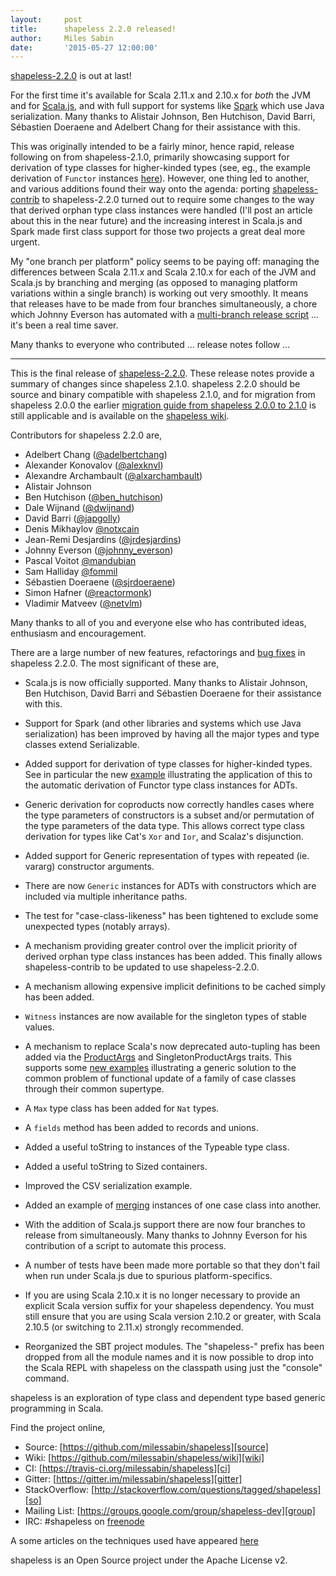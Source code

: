 ```yaml
---
layout:     post
title:      shapeless 2.2.0 released!
author:     Miles Sabin
date:       '2015-05-27 12:00:00'
---
```


[shapeless-2.2.0][shapeless] is out at last!

For the first time it's available for Scala 2.11.x and 2.10.x for _both_ the JVM and for [Scala.js][scalajs], and with
full support for systems like [Spark][spark] which use Java serialization. Many thanks to Alistair Johnson, Ben
Hutchison, David Barri, Sébastien Doeraene and Adelbert Chang for their assistance with this.

<span class="break"></span>

This was originally intended to be a fairly minor, hence rapid, release following on from shapeless-2.1.0, primarily
showcasing support for derivation of type classes for higher-kinded types (see, eg., the example derivation of
`Functor` instances [here][functor]).  However, one thing led to another, and various additions found their way onto
the agenda: porting [shapeless-contrib][shapeless-contrib] to shapeless-2.2.0 turned out to require some changes to
the way that derived orphan type class instances were handled (I'll post an article about this in the near future) and
the increasing interest in Scala.js and Spark made first class support for those two projects a great deal more
urgent.

My "one branch per platform" policy seems to be paying off: managing the differences between Scala 2.11.x and Scala
2.10.x for each of the JVM and Scala.js by branching and merging (as opposed to managing platform variations within a
single branch) is working out very smoothly. It means that releases have to be made from four branches simultaneously,
a chore which Johnny Everson has automated with a [multi-branch release script][release-script] ...
it's been a real time saver.

Many thanks to everyone who contributed ... release notes follow ...

[shapeless-contrib]: https://github.com/typelevel/shapeless-contrib
[scalajs]: http://www.scala-js.org/
[spark]: https://spark.apache.org/
[release-script]: https://github.com/milessabin/shapeless/blob/master/release.scalascript

---

This is the final release of [shapeless-2.2.0][shapeless].  These
release notes provide a summary of changes since shapeless 2.1.0.
shapeless 2.2.0 should be source and binary compatible with shapeless
2.1.0, and for migration from shapeless 2.0.0 the earlier [migration
guide from shapeless 2.0.0 to 2.1.0][migration] is still applicable and
is available on the [shapeless wiki][wiki].

Contributors for shapeless 2.2.0 are,

* Adelbert Chang ([@adelbertchang](https://twitter.com/adelbertchang))
* Alexander Konovalov ([@alexknvl](https://twitter.com/alexknvl))
* Alexandre Archambault ([@alxarchambault](https://twitter.com/alxarchambault))
* Alistair Johnson
* Ben Hutchison ([@ben_hutchison](https://twitter.com/ben_hutchison))
* Dale Wijnand ([@dwijnand](https://twitter.com/dwijnand))
* David Barri ([@japgolly](https://twitter.com/japgolly))
* Denis Mikhaylov [@notxcain](https://twitter.com/@notxcain)
* Jean-Remi Desjardins ([@jrdesjardins](https://twitter.com/jrdesjardins))
* Johnny Everson ([@johnny_everson](https://twitter.com/johnny_everson))
* Pascal Voitot [@mandubian](https://twitter.com/mandubian)
* Sam Halliday [@fommil](https://twitter.com/fommil)
* Sébastien Doeraene ([@sjrdoeraene](https://twitter.com/sjrdoeraene))
* Simon Hafner ([@reactormonk](https://twitter.com/reactormonk))
* Vladimir Matveev ([@netvlm](https://twitter.com/netvlm))

Many thanks to all of you and everyone else who has contributed ideas,
enthusiasm and encouragement.

There are a large number of new features, refactorings and [bug
fixes][fixes] in shapeless 2.2.0. The most significant of these are,

* Scala.js is now officially supported. Many thanks to Alistair Johnson,
  Ben Hutchison, David Barri and Sébastien Doeraene for their assistance
  with this.

* Support for Spark (and other libraries and systems which use Java
  serialization) has been improved by having all the major types and
  type classes extend Serializable.

* Added support for derivation of type classes for higher-kinded types.
  See in particular the new [example][functor] illustrating the
  application of this to the automatic derivation of Functor type class
  instances for ADTs.

* Generic derivation for coproducts now correctly handles cases where
  the type parameters of constructors is a subset and/or permutation of
  the type parameters of the data type. This allows correct type class
  derivation for types like Cat's `Xor` and `Ior`, and Scalaz's
  disjunction.

* Added support for Generic representation of types with repeated
  (ie. vararg) constructor arguments.

* There are now `Generic` instances for ADTs with constructors which
  are included via multiple inheritance paths.

* The test for "case-class-likeness" has been tightened to exclude some
  unexpected types (notably arrays).

* A mechanism providing greater control over the implicit priority of
  derived orphan type class instances has been added. This finally
  allows shapeless-contrib to be updated to use shapeless-2.2.0.

* A mechanism allowing expensive implicit definitions to be cached
  simply has been added.

* `Witness` instances are now available for the singleton types of
  stable values.

* A mechanism to replace Scala's now deprecated auto-tupling has been
  added via the [ProductArgs][prodargs] and SingletonProductArgs traits.
  This supports some [new examples][basecopy] illustrating a generic
  solution to the common problem of functional update of a family of
  case classes through their common supertype.

* A `Max` type class has been added for `Nat` types.

* A `fields` method has been added to records and unions.

* Added a useful toString to instances of the Typeable type class.

* Added a useful toString to Sized containers.

* Improved the CSV serialization example.

* Added an example of [merging][merge] instances of one case class into
  another.

* With the addition of Scala.js support there are now four branches to
  release from simultaneously. Many thanks to Johnny Everson for his
  contribution of a script to automate this process.

* A number of tests have been made more portable so that they don't
  fail when run under Scala.js due to spurious platform-specifics.

* If you are using Scala 2.10.x it is no longer necessary to provide an
  explicit Scala version suffix for your shapeless dependency. You must
  still ensure that you are using Scala version 2.10.2 or greater, with
  Scala 2.10.5 (or switching to 2.11.x) strongly recommended.

* Reorganized the SBT project modules.
  The "shapeless-" prefix has been dropped from all the module names
  and it is now possible to drop into the Scala REPL with shapeless
  on the classpath using just the "console" command.

[shapeless]: https://github.com/milessabin/shapeless
[migration]: https://github.com/milessabin/shapeless/wiki/Migration-guide:-shapeless-2.0.0-to-2.1.0
[wiki]: https://github.com/milessabin/shapeless/wiki
[contrib]: https://github.com/typelevel/shapeless-contrib
[prodargs]: https://github.com/milessabin/shapeless/blob/master/core/src/main/scala/shapeless/hlists.scala#L124
[fixes]: https://github.com/milessabin/shapeless/issues?q=milestone%3Ashapeless-2.2.0+is%3Aclosed
[functor]: https://github.com/milessabin/shapeless/blob/master/examples/src/main/scala/shapeless/examples/functor.scala
[basecopy]: https://github.com/milessabin/shapeless/blob/master/examples/src/main/scala/shapeless/examples/basecopy.scala
[merge]: https://github.com/milessabin/shapeless/blob/master/examples/src/main/scala/shapeless/examples/caseclassmerge.scala

shapeless is an exploration of type class and dependent type based generic
programming in Scala.

Find the project online,

- Source: [https://github.com/milessabin/shapeless][source]
- Wiki: [https://github.com/milessabin/shapeless/wiki][wiki]
- CI: [https://travis-ci.org/milessabin/shapeless][ci]
- Gitter: [https://gitter.im/milessabin/shapeless][gitter]
- StackOverflow: [http://stackoverflow.com/questions/tagged/shapeless][so]
- Mailing List: [https://groups.google.com/group/shapeless-dev][group]
- IRC: #shapeless on [freenode][irc]

A some articles on the techniques used have appeared [here][blog]

shapeless is an Open Source project under the Apache License v2.

[source]: https://github.com/milessabin/shapeless
[wiki]: https://github.com/milessabin/shapeless/wiki
[ci]: https://travis-ci.org/milessabin/shapeless
[gitter]: https://gitter.im/milessabin/shapeless
[so]: http://stackoverflow.com/questions/tagged/shapeless
[group]: https://groups.google.com/group/typelevel
[irc]: http://freenode.net/
[blog]: http://milessabin.com/blog
